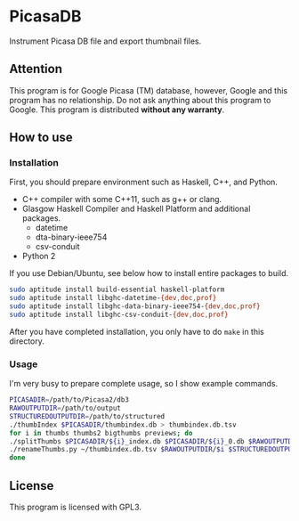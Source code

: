 PicasaDB
==============
Instrument Picasa DB file and export thumbnail files.

Attention
--------------
This program is for Google Picasa (TM) database, however, Google and this program has no relationship. Do not ask anything about this program to Google.
This program is distributed **without any warranty**.

How to use
--------------
### Installation ###
First, you should prepare environment such as Haskell, C++, and Python.

* C++ compiler with some C++11, such as g++ or clang.
* Glasgow Haskell Compiler and Haskell Platform and additional packages.
  * datetime
  * dta-binary-ieee754
  * csv-conduit
* Python 2

If you use Debian/Ubuntu, see below how to install entire packages to build.

```bash
sudo aptitude install build-essential haskell-platform
sudo aptitude install libghc-datetime-{dev,doc,prof}
sudo aptitude install libghc-data-binary-ieee754-{dev,doc,prof}
sudo aptitude install libghc-csv-conduit-{dev,doc,prof}
```

After you have completed installation, you only have to do `make` in this directory.

### Usage ###
I'm very busy to prepare complete usage, so I show example commands.

```bash
PICASADIR=/path/to/Picasa2/db3
RAWOUTPUTDIR=/path/to/output
STRUCTUREDOUTPUTDIR=/path/to/structured
./thumbIndex $PICASADIR/thumbindex.db > thumbindex.db.tsv
for i in thumbs thumbs2 bigthumbs previews; do
./splitThumbs $PICASADIR/${i}_index.db $PICASADIR/${i}_0.db $RAWOUTPUTDIR/$i/
./renameThumbs.py ~/thumbindex.db.tsv $RAWOUTPUTDIR/$i $STRUCTUREDOUTPUTDIR/$i
done
```

License
--------------
This program is licensed with GPL3.
